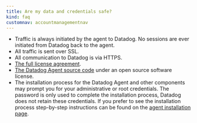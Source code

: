 ```yaml
---
title: Are my data and credentials safe?
kind: faq
customnav: accountmanagementnav
---
```


* Traffic is always initiated by the agent to Datadog. No sessions are ever initiated from Datadog back to the agent.
* All traffic is sent over SSL.
* All communication to Datadog is via HTTPS.
* [The full license agreement](https://github.com/DataDog/datadog-agent/blob/master/LICENSE).
* [The Datadog Agent source code](https://github.com/DataDog/datadog-agent) under an open source software license.
* The installation process for the Datadog Agent and other components may prompt you for your administrative or root credentials. The password is only used to complete the installation process, Datadog does not retain these credentials. If you prefer to see the installation process step-by-step instructions can be found on the [agent installation page](https://app.datadoghq.com/account/settings#agent).